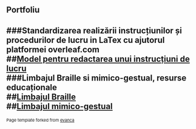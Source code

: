 Portfoliu
---
###Standardizarea realizării instrucțiunilor și procedurilor de lucru in LaTex cu ajutorul platformei overleaf.com<br>
##[Model pentru redactarea unui instrucțiuni de lucru](/p_1_latex_model.md) <br>
###Limbajul Braille si mimico-gestual, resurse educaționale<br>
##[Limbajul Braille](/nonverbal_1.md) <br>
##[Limbajul mimico-gestual](/nonverbal_2.md)
---
<p style="font-size:11px">Page template forked from <a href="https://github.com/evanca/quick-portfolio">evanca</a></p>
<!-- Remove above link if you don't want to attibute -->
